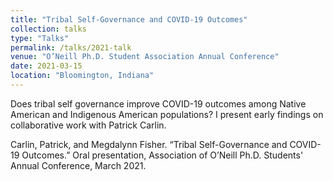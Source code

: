 ```yaml
---
title: "Tribal Self-Governance and COVID-19 Outcomes"
collection: talks
type: "Talks"
permalink: /talks/2021-talk
venue: "O’Neill Ph.D. Student Association Annual Conference"
date: 2021-03-15
location: "Bloomington, Indiana"
---
```


Does tribal self governance improve COVID-19 outcomes among Native American and Indigenous American populations? I present early findings on collaborative work with Patrick Carlin.

Carlin, Patrick, and Megdalynn Fisher. “Tribal Self-Governance and COVID-19 Outcomes.” Oral presentation, Association of O’Neill Ph.D. Students' Annual Conference,  March 2021.  
